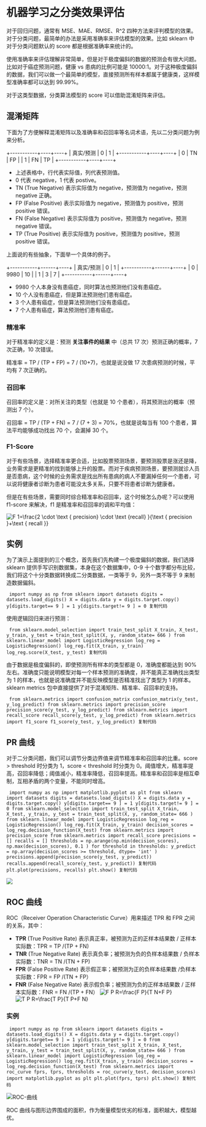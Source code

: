 # 机器学习之分类效果评估 #

对于回归问题，通常有 MSE、MAE、RMSE、R^2 四种方法来评判模型的效果。对于分类问题，最简单的办法是采用准确率来评估模型的效果。比如 sklearn 中对于分类问题默认的 score 都是根据准确率来统计的。

使用准确率来评估理解非常简单，但是对于极度偏斜的数据的预测会有很大问题。比如对于癌症预测问题，健康 vs 患病的比例可能是 10000:1。对于这种极度偏斜的数据，我们可以做一个最简单的模型，直接预测所有样本都属于健康类，这样模型准确率都可以达到 99.99%。

对于这类型数据，分类算法模型的 score 可以借助混淆矩阵来评估。

## 混淆矩阵 ##

下面为了方便解释混淆矩阵以及准确率和召回率等名词术语，先以二分类问题为例来分析。

+-----------+----+----+
| 真实/预测 | 0  | 1  |
+-----------+----+----+
|         0 | TN | FP |
|         1 | FN | TP |
+-----------+----+----+

* 上述表格中，行代表实际值，列代表预测值。
* 0 代表 negative，1 代表 postive。
* TN (True Negative) 表示实际值为 negative，预测值为 negative，预测 negative 正确。
* FP (False Positive) 表示实际值为 negative，预测值为 positive，预测 positive 错误。
* FN (False Negative) 表示实际值为 positive，预测值为 negative，预测 negative 错误。
* TP (True Positive) 表示实际值为 positive，预测值为 positive，预测 positive 错误。

上面说的有些抽象，下面举一个具体的例子。

+-----------+------+----+
| 真实/预测 |  0   | 1  |
+-----------+------+----+
|         0 | 9980 | 10 |
|         1 |    3 |  7 |
+-----------+------+----+

* 9980 个人本身没有患癌症，同时算法也预测他们没有患癌症。
* 10 个人没有患癌症，但是算法预测他们患有癌症。
* 3 个人患有癌症，但是算法预测他们没有患癌症。
* 7 个人患有癌症，算法预测他们患有癌症。

### 精准率 ###

对于精准率的定义是：预测 **关注事件的结果** 中（总共 17 次）预测正确的概率，7 次正确，10 次错误。

精准率 = TP / (TP + FP) = 7 / (10+7)，也就是说没做 17 次患病预测的时候，平均有 7 次正确的。

### 召回率 ###

召回率的定义是：对所关注的类型（也就是 10 个患者），将其预测出的概率（预测出 7 个）。

召回率 = TP / (TP + FN) = 7 / (7 + 3) = 70%，也就是说每当有 100 个患者，算法平均能够成功找出 70 个，会漏掉 30 个。

### F1-Score ###

对于有些场景，选择精准率更合适，比如股票预测场景，要预测股票是涨还是降，业务需求是更精准的找到能够上升的股票。而对于疾病预测场景，要预测就诊人员是否患病，这个时候的业务需求是找出所有患病的病人不要漏掉任何一个患者，可以说将健康者诊断为患者可能没太多关系，只要不将患者诊断为健康者。

但是在有些场景，需要同时综合精准率和召回率，这个时候怎么办呢？可以使用 f1-score 来解决，f1 是精准率和召回率的调和平均值：

![F 1=\frac{2 \cdot \text { precision} \cdot \text {recall} }{\text { precision }+\text { recall }}](https://juejin.im/equation?tex=F%201%3D%5Cfrac%7B2%20%5Ccdot%20%5Ctext%20%7B%20precision%7D%20%5Ccdot%20%5Ctext%20%7Brecall%7D%20%7D%7B%5Ctext%20%7B%20precision%20%7D%2B%5Ctext%20%7B%20recall%20%7D%7D)

## 实例 ##

为了演示上面提到的三个概念，首先我们先构建一个极度偏斜的数据，我们选择 sklearn 提供手写识别数据集，本身在这个数据集中，0-9 十个数字都分布比较，我们将这个十分类数据转换成二分类数据，一类等于 9，另外一类不等于 9 来制造数据偏斜。

` import numpy as np from sklearn import datasets digits = datasets.load_digits() X = digits.data y = digits.target.copy() y[digits.target== 9 ] = 1 y[digits.target!= 9 ] = 0 复制代码`

使用逻辑回归来进行预测：

` from sklearn.model_selection import train_test_split X_train, X_test, y_train, y_test = train_test_split(X, y, random_state= 666 ) from sklearn.linear_model import LogisticRegression log_reg = LogisticRegression() log_reg.fit(X_train, y_train) log_reg.score(X_test, y_test) 复制代码`

由于数据是极度偏斜的，即使预测所有样本的类型都是 0，准确度都能达到 90% 左右。准确度只能说明模型对每一个样本预测的准确度，并不能真正准确找出类型为 1 的样本，也就是说准确度并不能反映模型是否精准找出了类型为 1 的样本。sklearn metrics 包中直接提供了对于混淆矩阵、精准率、召回率的支持。

` from sklearn.metrics import confusion_matrix confusion_matrix(y_test, y_log_predict) from sklearn.metrics import precision_score precision_score(y_test, y_log_predict) from sklearn.metrics import recall_score recall_score(y_test, y_log_predict) from sklearn.metrics import f1_score f1_score(y_test, y_log_predict) 复制代码`

## PR 曲线 ##

对于二分类问题，我们可以调节分类边界值来调节精准率和召回率的比重。score > threshold 时分类为 1，score < threshold 时分类为 0。阈值增大，精准率提高，召回率降低；阈值减小，精准率降低，召回率提高。精准率和召回率是相互牵制，互相矛盾的两个变量，不能同时增高。

` import numpy as np import matplotlib.pyplot as plt from sklearn import datasets digits = datasets.load_digits() X = digits.data y = digits.target.copy() y[digits.target== 9 ] = 1 y[digits.target!= 9 ] = 0 from sklearn.model_selection import train_test_split X_train, X_test, y_train, y_test = train_test_split(X, y, random_state= 666 ) from sklearn.linear_model import LogisticRegression log_reg = LogisticRegression() log_reg.fit(X_train, y_train) decision_scores = log_reg.decision_function(X_test) from sklearn.metrics import precision_score from sklearn.metrics import recall_score precisions = [] recalls = [] thresholds = np.arange(np.min(decision_scores), np.max(decision_scores), 0.1 ) for threshold in thresholds: y_predict = np.array(decision_scores >= threshold, dtype= 'int' ) precisions.append(precision_score(y_test, y_predict)) recalls.append(recall_score(y_test, y_predict)) 复制代码` ` plt.plot(precisions, recalls) plt.show() 复制代码`

![](https://user-gold-cdn.xitu.io/2019/6/4/16b23091805a6bcb?imageView2/0/w/1280/h/960/ignore-error/1)

## ROC 曲线 ##

ROC（Receiver Operation Characteristic Curve）用来描述 TPR 和 FPR 之间的关系，其中：

* **TPR** (True Positive Rate) 表示真正率，被预测为正的正样本结果数 / 正样本实际数：TPR = TP /(TP + FN)
* **TNR** (True Negative Rate) 表示真负率；被预测为负的负样本结果数 / 负样本实际数：TNR = TN /(TN + FP)
* **FPR** (False Positive Rate) 表示假正率；被预测为正的负样本结果数 /负样本实际数：FPR = FP /(TN + FP）
* **FNR** (False Negative Rate) 表示假负率；被预测为负的正样本结果数 / 正样本实际数：FNR = FN /(TP + FN）
![F P R=\frac{F P}{T N+F P}](https://juejin.im/equation?tex=F%20P%20R%3D%5Cfrac%7BF%20P%7D%7BT%20N%2BF%20P%7D) ![T P R=\frac{T P}{T P+F N}](https://juejin.im/equation?tex=T%20P%20R%3D%5Cfrac%7BT%20P%7D%7BT%20P%2BF%20N%7D)

### 实例 ###

` import numpy as np from sklearn import datasets digits = datasets.load_digits() X = digits.data y = digits.target.copy() y[digits.target== 9 ] = 1 y[digits.target!= 9 ] = 0 from sklearn.model_selection import train_test_split X_train, X_test, y_train, y_test = train_test_split(X, y, random_state= 666 ) from sklearn.linear_model import LogisticRegression log_reg = LogisticRegression() log_reg.fit(X_train, y_train) decision_scores = log_reg.decision_function(X_test) from sklearn.metrics import roc_curve fprs, tprs, thresholds = roc_curve(y_test, decision_scores) import matplotlib.pyplot as plt plt.plot(fprs, tprs) plt.show() 复制代码`

![ROC-曲线](https://user-gold-cdn.xitu.io/2019/6/4/16b209c158cbca01?imageView2/0/w/1280/h/960/ignore-error/1)

ROC 曲线与图形边界围成的面积，作为衡量模型优劣的标准，面积越大，模型越优。
